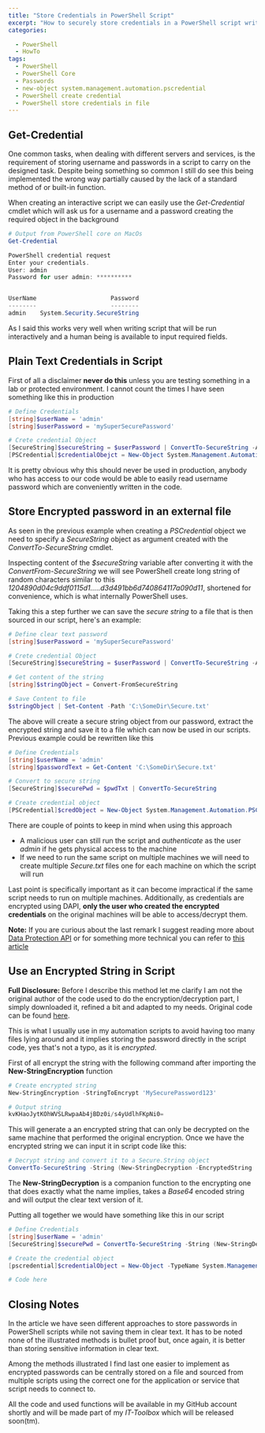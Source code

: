 ```yaml
---
title: "Store Credentials in PowerShell Script"
excerpt: "How to securely store credentials in a PowerShell script writing them in plain sight"
categories:

  - PowerShell
  - HowTo
tags:
  - PowerShell
  - PowerShell Core
  - Passwords
  - new-object system.management.automation.pscredential
  - PowerShell create credential
  - PowerShell store credentials in file
---
```


## Get-Credential

One  common tasks, when dealing with different servers and services, is the requirement of storing username and passwords in a script to carry on the designed task.  Despite being something so common I still do see this being implemented the wrong way partially caused by the lack of a standard method of or built-in function.

When creating an interactive script we can easily use the *Get-Credential* cmdlet which will ask us for a username and a password creating the required object in the background

```powershell
# Output from PowerShell core on MacOs
Get-Credential

PowerShell credential request
Enter your credentials.
User: admin
Password for user admin: **********


UserName                     Password
--------                     --------
admin    System.Security.SecureString
```

As I said this works very well when writing script that will be run interactively and a human being is available to input required fields.

## Plain Text Credentials in Script

First of all a disclaimer **never do this** unless you are testing something in  a lab or protected environment. I cannot count the times I have seen something like this in production

```powershell
# Define Credentials
[string]$userName = 'admin'
[string]$userPassword = 'mySuperSecurePassword'

# Crete credential Object
[SecureString]$secureString = $userPassword | ConvertTo-SecureString -AsPlainText -Force 
[PSCredential]$credentialObejct = New-Object System.Management.Automation.PSCredential -ArgumentList $userName, $secureString
```

It is pretty obvious why this should never be used in production, anybody who has access to our code would be able to easily read username password which are conveniently written in the code.

## Store Encrypted password in an external file

As seen in the previous example when creating a *PSCredential* object we need to specify a *SecureString* object as argument created with the *ConvertTo-SecureString* cmdlet.

Inspecting content of the *$secureString* variable after converting it with the *ConvertFrom-SecureString* we will see PowerShell create long string of random characters similar to this *1204890d04c9ddf0115d1…..d3d491bb6d740864117a090d11*, shortened for convenience, which is what internally PowerShell uses.

Taking this a step further we can save the *secure string*  to a file that is then sourced in our script, here's an example:

```powershell
# Define clear text password
[string]$userPassword = 'mySuperSecurePassword'

# Crete credential Object
[SecureString]$secureString = $userPassword | ConvertTo-SecureString -AsPlainText -Force 

# Get content of the string
[string]$stringObject = Convert-FromSecureString

# Save Content to file
$stringObject | Set-Content -Path 'C:\SomeDir\Secure.txt'
```

The above will create a secure string object from our password, extract the encrypted string and save it to a file which can now be used in our scripts. Previous example could be rewritten like this

```powershell
# Define Credentials
[string]$userName = 'admin'
[string]$passwordText = Get-Content 'C:\SomeDir\Secure.txt'

# Convert to secure string
[SecureString]$securePwd = $pwdTxt | ConvertTo-SecureString 

# Create credential object
[PSCredential]$credObject = New-Object System.Management.Automation.PSCredential -ArgumentList $userName, $securePwd
```

There are couple of points to keep in mind when using this approach

- A malicious user can still run the script and *authenticate* as the user *admin* if he gets physical access to the machine
- If we need to run the same script on multiple machines we will need to create multiple *Secure.txt* files one for each machine on which the script will run

Last point is specifically important as it can become impractical if the same script needs to run on multiple machines. Additionally, as credentials are encrypted using DAPI, **only the user who created the encrypted credentials** on the original machines will be able to access/decrypt them.

**Note:** If you are curious about the last remark I suggest reading more about [Data Protection API](https://en.wikipedia.org/wiki/Data_Protection_API) or for something more technical you can refer to [this article](https://docs.microsoft.com/en-us/dotnet/standard/security/how-to-use-data-protection)

## Use an Encrypted String in Script

**Full Disclosure:** Before I describe this method let me clarify I am not the original author of the code used to do the encryption/decryption part, I simply downloaded it, refined a bit and adapted to my needs. Original code can be found [here](https://gallery.technet.microsoft.com/scriptcenter/PowerShell-Script-410ef9df#content).

This is what I usually use in my automation scripts to avoid having too many files lying around and it implies storing the password directly in the script code, yes that's not a typo, as it is *encrypted*.

First of all encrypt the string with the following command after importing the **New-StringEncryption** function

```powershell
# Create encrypted string
New-StringEncryption -StringToEncrypt 'MySecurePassword123'

# Output string
kvKHaoJytKOhWVSLRwpaAb4jBDz0i/s4yUdlhFKpNi0=
```

This will generate a an encrypted string that can only be decrypted on the same machine that performed the original encryption. Once we have the encrypted string we can input it in script code like this:

```powershell
# Decrypt string and convert it to a Secure.String object
ConvertTo-SecureString -String (New-StringDecryption -EncryptedString 'kvKHaoJytKOhWVSLRwpaAb4jBDz0i/s4yUdlhFKpNi0=') -AsPlainText -Force
```

The **New-StringDecryption** is a companion function to the encrypting one that does exactly what the name implies, takes a *Base64* encoded string and will output the clear text version of it.

Putting all together we would have something like this in our script

```powershell
# Define Credentials
[string]$userName = 'admin'
[SecureString]$securePwd = ConvertTo-SecureString -String (New-StringDecryption -EncryptedString 'kvKHaoJytKOhWVSLRwpaAb4jBDz0i/s4yUdlhFKpNi0=') -AsPlainText -Force

# Create the credential object
[pscredential]$credentialObject = New-Object -TypeName System.Management.Automation.PSCredential -ArgumentList $userName, $securePwd

# Code here
```

## Closing Notes

In the article we have seen different approaches to store passwords in PowerShell scripts while not saving them in clear text. It has to be noted none of the illustrated methods is bullet proof but, once again, it is better than storing sensitive information in clear text.

Among the methods illustrated I find last one easier to implement as encrypted passwords can be centrally stored on a file and sourced from multiple scripts using the correct one for the application or service that script needs to connect to.

All the code and used functions will be available in my GitHub account shortly and will be made part of my *IT-Toolbox* which will be released soon(tm).
